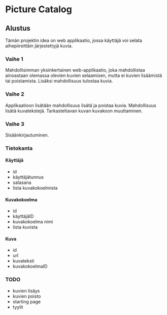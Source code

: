 # Picture Catalog

## Alustus

Tämän projektin idea on web applikaatio, jossa käyttäjä voi selata  aihepiireittäin järjestettyjä kuvia. 

### Vaihe 1

Mahdollisimman yksinkertainen web-applikaatio, joka mahdollistaa ainoastaan olemassa olevien kuvien selaamisen, mutta ei kuvien lisäämistä tai poistamista. Lisäksi mahdollisuus tulostaa kuvia.

### Vaihe 2

Applikaatioon lisätään mahdollisuus lisätä ja poistaa kuvia. Mahdollisuus lisätä kuvatekstejä. Tarkasteltavan kuvan kuvakoon muuttaminen.

### Vaihe 3

Sisäänkirjautuminen.



 

### Tietokanta
#### Käyttäjä
- id
- käyttäjätunnus
- salasana
- lista kuvakokoelmista

#### Kuvakokoelma
- id
- käyttäjäID
- kuvakokoelma nimi
- lista kuvista

#### Kuva
- id
- url
- kuvateksti
- kuvakokoelmaID


### TODO
- kuvien lisäys
- kuvien poisto
- starting page
- tyylit
